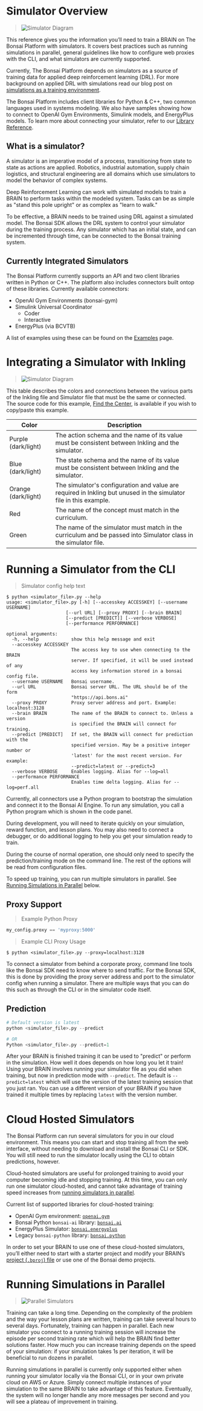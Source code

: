 # Simulator Overview

> ![Simulator Diagram](../images/brain-sim-marketing.png)

This reference gives you the information you’ll need to train a BRAIN on The Bonsai Platform with simulators. It covers best practices such as running simulations in parallel, general guidelines like how to configure web proxies with the CLI, and what simulators are currently supported.

Currently, The Bonsai Platform depends on simulators as a source of training data for applied deep reinforcement learning (DRL). For more background on applied DRL with simulations read our blog post on [simulations as a training environment][6].

The Bonsai Platform includes client libraries for Python & C++, two common languages used in systems modeling. We also have samples showing how to connect to OpenAI Gym Environments, Simulink models, and EnergyPlus models. To learn more about connecting your simulator, refer to our [Library Reference][4].

## What is a simulator?

A simulator is an imperative model of a process, transitioning from state to state as actions are applied. Robotics, industrial automation, supply chain logistics, and structural engineering are all domains which use simulators to model the behavior of complex systems.

Deep Reinforcement Learning can work with simulated models to train a BRAIN to perform tasks within the modeled system. Tasks can be as simple as "stand this pole upright" or as complex as "learn to walk." 

To be effective, a BRAIN needs to be trained using DRL against a simulated model. The Bonsai SDK allows the DRL system to control your simulator during the training process. Any simulator which has an initial state, and can be incremented through time, can be connected to the Bonsai training system.

## Currently Integrated Simulators

The Bonsai Platform currently supports an API and two client libraries written in Python or C++. The platform also includes connectors built ontop of these libraries. Currently available connectors:

* OpenAI Gym Environments (bonsai-gym)
* Simulink Universal Coordinator
    - Coder
    - Interactive
* EnergyPlus (via BCVTB)

A list of examples using these can be found on the [Examples][7] page.

# Integrating a Simulator with Inkling

> ![Simulator Diagram](../images/inkling_simulator_comparison.png)

This table describes the colors and connections between the various parts of the Inkling file and Simulator file that must be the same or connected. The source code for this example, [Find the Center][11], is available if you wish to copy/paste this example.

| Color               | Description  |
| -                   | -  |
| Purple (dark/light) | The action schema and the name of its value must be consistent between Inkling and the simulator. |
| Blue (dark/light)   | The state schema and the name of its value must be consistent between Inkling and the simulator. |
| Orange (dark/light) | The simulator's configuration and value are required in Inkling but unused in the simulator file in this example. |
| Red                 | The name of the concept must match in the curriculum. |
| Green               | The name of the simulator must match in the curriculum and be passed into Simulator class in the simulator file. |

# Running a Simulator from the CLI

> Simulator config help text

```
$ python <simulator_file>.py --help
usage: <simulator_file>.py [-h] [--accesskey ACCESSKEY] [--username USERNAME]
                      [--url URL] [--proxy PROXY] [--brain BRAIN]
                      [--predict [PREDICT]] [--verbose VERBOSE]
                      [--performance PERFORMANCE]

optional arguments:
  -h, --help            show this help message and exit
  --accesskey ACCESSKEY
                        The access key to use when connecting to the BRAIN
                        server. If specified, it will be used instead of any
                        access key information stored in a bonsai config file.
  --username USERNAME   Bonsai username.
  --url URL             Bonsai server URL. The URL should be of the form
                        "https://api.bons.ai"
  --proxy PROXY         Proxy server address and port. Example: localhost:3128
  --brain BRAIN         The name of the BRAIN to connect to. Unless a version
                        is specified the BRAIN will connect for training.
  --predict [PREDICT]   If set, the BRAIN will connect for prediction with the
                        specified version. May be a positive integer number or
                        'latest' for the most recent version. For example:
                        --predict=latest or --predict=3
  --verbose VERBOSE     Enables logging. Alias for --log=all
  --performance PERFORMANCE
                        Enables time delta logging. Alias for --log=perf.all
```

Currently, all connectors use a Python program to bootstrap the simulation and connect it to the Bonsai AI Engine. To run any simulation, you call a Python program which is shown in the code panel.

During development, you will need to iterate quickly on your simulation, reward function, and lesson plans. You may also need to connect a debugger, or do additional logging to help you get your simulation ready to train.

During the course of normal operation, one should only need to specify the prediction/training mode on the command line. The rest of the options will be read from configuration files.

To speed up training, you can run multiple simulators in parallel. See [Running Simulations in Parallel][5] below.

## Proxy Support

> Example Python Proxy

```python
my_config.proxy == 'myproxy:5000'
```

> Example CLI Proxy Usage

```shell
$ python <simulator_file>.py --proxy=localhost:3128
```

To connect a simulator from behind a corporate proxy, command line tools like the Bonsai SDK need to know where to send traffic. For the Bonsai SDK, this is done by providing the proxy server address and port to the simulator config when running a simulator. There are multiple ways that you can do this such as through the CLI or in the simulator code itself.

## Prediction

```python
# Default version is latest
python <simulator_file>.py --predict

# OR
Python <simulator_file>.py --predict=1
```

After your BRAIN is finished training it can be used to "predict" or perform in the simulation. How well it does depends on how long you let it train! Using your BRAIN involves running your simulator file as you did when training, but now in prediction mode with `--predict`. The default is `--predict=latest` which will use the version of the latest training session that you just ran. You can use a different version of your BRAIN if you have trained it multiple times by replacing `latest` with the version number.

# Cloud Hosted Simulators

The Bonsai Platform can run several simulators for you in our cloud environment. This means you can start and stop training all from the web interface, without needing to download and install the Bonsai CLI or SDK. You will still need to run the simulator locally using the CLI to obtain predictions, however.

Cloud-hosted simulators are useful for prolonged training to avoid your computer becoming idle and stopping training. At this time, you can only run one simulator cloud-hosted, and cannot take advantage of training speed increases from [running simulators in parallel][5].

Current list of supported libraries for cloud-hosted training:

* OpenAI Gym environment: [`openai.gym`][1]
* Bonsai Python `bonsai-ai` library: [`bonsai.ai`][10]
* EnergyPlus Simulator: [`bonsai.energyplus`][3]
* Legacy `bonsai-python` library: [`bonsai.python`][2]

In order to set your BRAIN to use one of these cloud-hosted simulators, you’ll either need to start with a starter project and modify your BRAIN’s [project (`.bproj`) file][8] or use one of the Bonsai demo projects.

# Running Simulations in Parallel

> ![Parallel Simulators](../images/multiple-sims.png)

Training can take a long time. Depending on the complexity of the problem and the way your lesson plans are written, training can take several hours to several days. Fortunately, training can happen in parallel. Each new simulator you connect to a running training session will increase the episode per second training rate which will help the BRAIN find better solutions faster. How much you can increase training depends on the speed of your simulation: if your simulation takes 1s per iteration, it will be beneficial to run dozens in parallel.

Running simulations in parallel is currently only supported either when running your simulator locally via the Bonsai CLI, or in your own private cloud on AWS or Azure. Simply connect multiple instances of your simulation to the same BRAIN to take advantage of this feature. Eventually, the system will no longer handle any more messages per second and you will see a plateau of improvement in training.


[1]: https://quay.io/repository/bonsai/gym
[2]: https://quay.io/repository/bonsai/python
[3]: https://quay.io/repository/bonsai/energyplus
[4]: ./library-reference.html
[5]: #running-simulators-in-parallel
[6]: https://bons.ai/blog/simulators-deep-reinforcement-learning
[7]: ../examples.html
[8]: ./cli-reference.html#bproj-file
[9]: ./library-reference.html#proxy
[10]: https://quay.io/repository/bonsai/bonsai-ai
[11]: ../../examples.html#inkling-file
